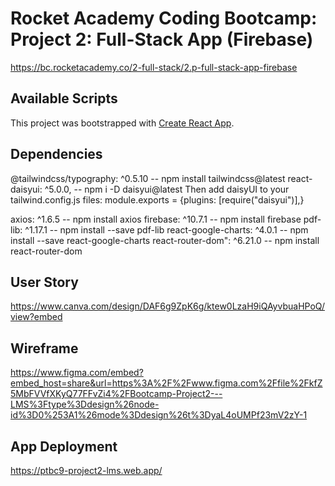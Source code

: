 # Rocket Academy Coding Bootcamp: Project 2: Full-Stack App (Firebase)

https://bc.rocketacademy.co/2-full-stack/2.p-full-stack-app-firebase

## Available Scripts

This project was bootstrapped with [Create React App](https://github.com/facebook/create-react-app).

## Dependencies

@tailwindcss/typography: ^0.5.10 -- npm install tailwindcss@latest
react-daisyui: ^5.0.0, -- npm i -D daisyui@latest
Then add daisyUI to your tailwind.config.js files:
module.exports = {plugins: [require("daisyui")],}

axios: ^1.6.5 -- npm install axios
firebase: ^10.7.1 -- npm install firebase
pdf-lib: ^1.17.1 -- npm install --save pdf-lib
react-google-charts: ^4.0.1 -- npm install --save react-google-charts
react-router-dom": ^6.21.0 -- npm install react-router-dom

## User Story

https://www.canva.com/design/DAF6g9ZpK6g/ktew0LzaH9iQAyvbuaHPoQ/view?embed

## Wireframe

https://www.figma.com/embed?embed_host=share&url=https%3A%2F%2Fwww.figma.com%2Ffile%2FkfZ5MbFVVfXKyQ77FFvZi4%2FBootcamp-Project2---LMS%3Ftype%3Ddesign%26node-id%3D0%253A1%26mode%3Ddesign%26t%3DyaL4oUMPf23mV2zY-1

## App Deployment

https://ptbc9-project2-lms.web.app/

